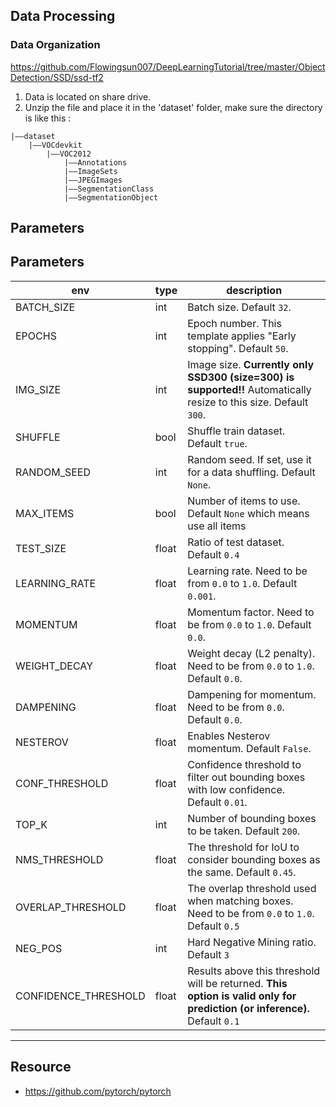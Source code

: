 


## Data Processing
### Data Organization 

https://github.com/Flowingsun007/DeepLearningTutorial/tree/master/ObjectDetection/SSD/ssd-tf2

1. Data is located on share drive.
2. Unzip the file and place it in the 'dataset' folder, make sure the directory is like this : 
```
|——dataset
    |——VOCdevkit
        |——VOC2012
            |——Annotations
            |——ImageSets
            |——JPEGImages
            |——SegmentationClass
            |——SegmentationObject

```


## Parameters


## Parameters

| env | type | description |
| --- | --- | --- |
| BATCH_SIZE | int | Batch size. Default `32`. |
| EPOCHS | int | Epoch number. This template applies "Early stopping". Default `50`. |
| IMG_SIZE | int | Image size. **Currently only SSD300 (size=300) is supported!!** Automatically resize to this size. Default `300`. |
| SHUFFLE | bool | Shuffle train dataset. Default `true`. |
| RANDOM_SEED | int | Random seed. If set, use it for a data shuffling. Default `None`. |
| MAX_ITEMS | bool | Number of items to use. Default `None` which means use all items |
| TEST_SIZE | float | Ratio of test dataset. Default `0.4` |
| LEARNING_RATE | float | Learning rate. Need to be from `0.0` to `1.0`. Default `0.001`. |
| MOMENTUM | float | Momentum factor. Need to be from `0.0` to `1.0`. Default `0.0`. |
| WEIGHT_DECAY | float | Weight decay (L2 penalty). Need to be from `0.0` to `1.0`. Default `0.0`. |
| DAMPENING | float | Dampening for momentum. Need to be from `0.0`. Default `0.0`. |
| NESTEROV | float | Enables Nesterov momentum. Default `False`. |
| CONF_THRESHOLD | float | Confidence threshold to filter out bounding boxes with low confidence. Default `0.01`. |
| TOP_K | int | Number of bounding boxes to be taken. Default `200`. |
| NMS_THRESHOLD | float | The threshold for IoU to consider bounding boxes as the same. Default `0.45`. |
| OVERLAP_THRESHOLD | float | The overlap threshold used when matching boxes. Need to be from `0.0` to `1.0`. Default `0.5` |
| NEG_POS | int | Hard Negative Mining ratio. Default `3` |
| CONFIDENCE_THRESHOLD | float | Results above this threshold will be returned. **This option is valid only for prediction (or inference).** Default `0.1` |


---
## Resource
- https://github.com/pytorch/pytorch